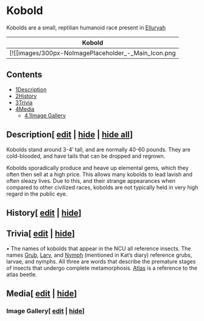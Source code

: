 # Kobold

Kobolds are a small, reptilian humanoid race present in [Elluryah](/wiki/Elluryah "Elluryah")

| Kobold |
| --- |
| [![[images/300px-NoImagePlaceholder_-_Main_Icon.png|Image]]](/wiki/File:NoImagePlaceholder_-_Main_Icon.png) |

## Contents

- [1Description](#Description)
- [2History](#History)
- [3Trivia](#Trivia)
- [4Media](#Media)
  - [4.1Image Gallery](#Image_Gallery)

## Description\[ [edit](/wiki/Kobold?action=edit&section=1 "Edit section: Description") \| [hide](/wiki/Kobold "Expand or collapse this section") \| [hide all](/wiki/Kobold "Expand or collapse all sections on this page")\]

Kobolds stand around 3-4’ tall, and are normally 40-60 pounds. They are cold-blooded, and have tails that can be dropped and regrown.

Kobolds sporadically produce and heave up elemental gems, which they often then sell at a high price. This allows many kobolds to lead lavish and often sleazy lives. Due to this, and their strange appearances when compared to other civilized races, kobolds are not typically held in very high regard in the public eye.

## History\[ [edit](/wiki/Kobold?action=edit&section=2 "Edit section: History") \| [hide](/wiki/Kobold "Expand or collapse this section")\]

## Trivia\[ [edit](/wiki/Kobold?action=edit&section=3 "Edit section: Trivia") \| [hide](/wiki/Kobold "Expand or collapse this section")\]

• The names of  kobolds that appear in the NCU all reference insects. The names [Grub](/wiki/Grub "Grub"), [Larv](/wiki/Larv "Larv"), and [Nymph](/wiki/Nymph?action=edit&redlink=1 "Nymph (page does not exist)") (mentioned in Kat’s diary) reference grubs, larvae, and nymphs. All three are words that describe the premature stages of insects that undergo complete metamorphosis. [Atlas](/wiki/Atlas "Atlas") is a reference to the atlas beetle.

## Media\[ [edit](/wiki/Kobold?action=edit&section=4 "Edit section: Media") \| [hide](/wiki/Kobold "Expand or collapse this section")\]

### Image Gallery\[ [edit](/wiki/Kobold?action=edit&section=5 "Edit section: Image Gallery") \| [hide](/wiki/Kobold "Expand or collapse this section")\]